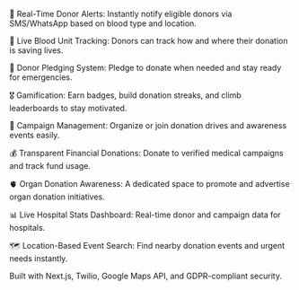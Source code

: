 📱 Real-Time Donor Alerts: Instantly notify eligible donors via SMS/WhatsApp based on blood type and location.

💉 Live Blood Unit Tracking: Donors can track how and where their donation is saving lives.

🤝 Donor Pledging System: Pledge to donate when needed and stay ready for emergencies.

🎖️ Gamification: Earn badges, build donation streaks, and climb leaderboards to stay motivated.

📅 Campaign Management: Organize or join donation drives and awareness events easily.

💰 Transparent Financial Donations: Donate to verified medical campaigns and track fund usage.

🫀 Organ Donation Awareness: A dedicated space to promote and advertise organ donation initiatives.

📊 Live Hospital Stats Dashboard: Real-time donor and campaign data for hospitals.

🗺️ Location-Based Event Search: Find nearby donation events and urgent needs instantly.

Built with Next.js, Twilio, Google Maps API, and GDPR-compliant security.
